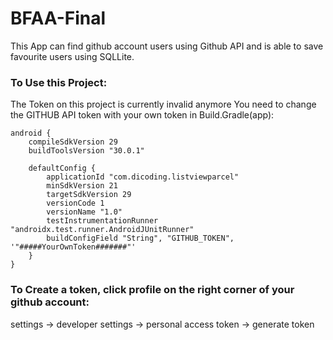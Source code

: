 # BFAA-Final
This App can find github account users using Github API and is able to save favourite users using SQLLite.

### To Use this Project:
The Token on this project is currently invalid anymore
You need to change the GITHUB API token with your own token in Build.Gradle(app):

```
android {
    compileSdkVersion 29
    buildToolsVersion "30.0.1"
    
    defaultConfig {
        applicationId "com.dicoding.listviewparcel"
        minSdkVersion 21
        targetSdkVersion 29
        versionCode 1
        versionName "1.0"
        testInstrumentationRunner "androidx.test.runner.AndroidJUnitRunner"
        buildConfigField "String", "GITHUB_TOKEN", '"#####YourOwnToken#######"'
    }
}
```
    
    
### To Create a token, click profile on the right corner of your github account:
settings -> developer settings -> personal access token -> generate token

